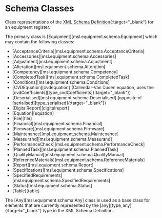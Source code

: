 # Schema Classes

Class representations of the [XML Schema Definition](https://mslnz.github.io/equipment-register-schema/latest/){:target="_blank"} for an equipment register.

The primary class is [Equipment][msl.equipment.schema.Equipment] which may contain the following classes:

* [AcceptanceCriteria][msl.equipment.schema.AcceptanceCriteria]
* [Accessories][msl.equipment.schema.Accessories]
* [Adjustment][msl.equipment.schema.Adjustment]
* [Alteration][msl.equipment.schema.Alteration]
* [Competency][msl.equipment.schema.Competency]
* [CompletedTask][msl.equipment.schema.CompletedTask]
* [Conditions][msl.equipment.schema.Conditions]
* [CVDEquation][cvdequation] (Callendar-Van Dusen equation, uses the [cvdCoefficients][type_cvdCoefficients]{:target="_blank"})
* [Deserialised][msl.equipment.schema.Deserialised] (opposite of [serialised][type_serialised]{:target="_blank"})
* [DigitalReport][digitalreport]
* [Equation][equation]
* [File][file]
* [Financial][msl.equipment.schema.Financial]
* [Firmware][msl.equipment.schema.Firmware]
* [Maintenance][msl.equipment.schema.Maintenance]
* [Measurand][msl.equipment.schema.Measurand]
* [PerformanceCheck][msl.equipment.schema.PerformanceCheck]
* [PlannedTask][msl.equipment.schema.PlannedTask]
* [QualityManual][msl.equipment.schema.QualityManual]
* [ReferenceMaterials][msl.equipment.schema.ReferenceMaterials]
* [Report][msl.equipment.schema.Report]
* [Specifications][msl.equipment.schema.Specifications]
* [SpecifiedRequirements][msl.equipment.schema.SpecifiedRequirements]
* [Status][msl.equipment.schema.Status]
* [Table][table]

The [Any][msl.equipment.schema.Any] class is used as a base class for elements that are currently represented by the [any][type_any]{:target="_blank"} type in the XML Schema Definition.
